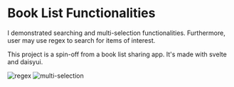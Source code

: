 # Book List Functionalities

I demonstrated searching and multi-selection functionalities.
Furthermore, user may use regex to search for items of interest.

This project is a spin-off from a book list sharing app.
It's made with svelte and daisyui.

![regex](./demo/regex.gif)
![multi-selection](./demo/multi-select.gif)

